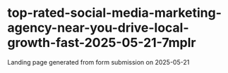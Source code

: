 # top-rated-social-media-marketing-agency-near-you-drive-local-growth-fast-2025-05-21-7mplr
Landing page generated from form submission on 2025-05-21
